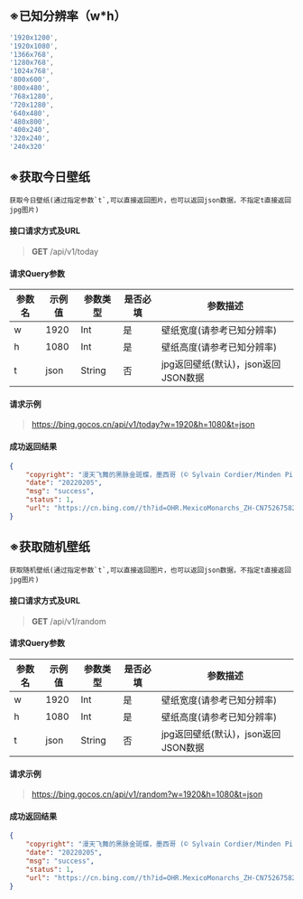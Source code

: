 ## ※已知分辨率（w*h）
```js
'1920x1200',
'1920x1080',
'1366x768',
'1280x768',
'1024x768',
'800x600',
'800x480',
'768x1280',
'720x1280',
'640x480',
'480x800',
'400x240',
'320x240',
'240x320'
```
## ※获取今日壁纸
```text
获取今日壁纸(通过指定参数`t`,可以直接返回图片，也可以返回json数据，不指定t直接返回jpg图片)
```
#### 接口请求方式及URL
> **GET** /api/v1/today
#### 请求Query参数
参数名 | 示例值 | 参数类型 | 是否必填 | 参数描述
--- | --- | --- | --- | ---
w | 1920 | Int | 是 | 壁纸宽度(请参考已知分辨率)
h | 1080 | Int | 是 | 壁纸高度(请参考已知分辨率)
t | json | String | 否 | jpg返回壁纸(默认)，json返回JSON数据
#### 请求示例
> https://bing.gocos.cn/api/v1/today?w=1920&h=1080&t=json
#### 成功返回结果
```json
{
	"copyright": "漫天飞舞的黑脉金斑蝶，墨西哥 (© Sylvain Cordier/Minden Pictures)",
	"date": "20220205",
	"msg": "success",
	"status": 1,
	"url": "https://cn.bing.com//th?id=OHR.MexicoMonarchs_ZH-CN7526758236_1920x1080.jpg"
}
```
## ※获取随机壁纸
```text
获取随机壁纸(通过指定参数`t`,可以直接返回图片，也可以返回json数据，不指定t直接返回jpg图片)
```
#### 接口请求方式及URL
> **GET** /api/v1/random
#### 请求Query参数
参数名 | 示例值 | 参数类型 | 是否必填 | 参数描述
--- | --- | --- | --- | ---
w | 1920 | Int | 是 | 壁纸宽度(请参考已知分辨率)
h | 1080 | Int | 是 | 壁纸高度(请参考已知分辨率)
t | json | String | 否 | jpg返回壁纸(默认)，json返回JSON数据
#### 请求示例
> https://bing.gocos.cn/api/v1/random?w=1920&h=1080&t=json
#### 成功返回结果
```json
{
	"copyright": "漫天飞舞的黑脉金斑蝶，墨西哥 (© Sylvain Cordier/Minden Pictures)",
	"date": "20220205",
	"msg": "success",
	"status": 1,
	"url": "https://cn.bing.com//th?id=OHR.MexicoMonarchs_ZH-CN7526758236_1920x1080.jpg"
}
```